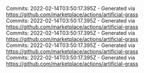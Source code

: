 Commits: 2022-02-14T03:50:17.395Z - Generated via https://github.com/marketplace/actions/artificial-grass
<br>
Commits: 2022-02-14T03:50:17.395Z - Generated via https://github.com/marketplace/actions/artificial-grass
<br>
Commits: 2022-02-14T03:50:17.395Z - Generated via https://github.com/marketplace/actions/artificial-grass
<br>
Commits: 2022-02-14T03:50:17.395Z - Generated via https://github.com/marketplace/actions/artificial-grass
<br>
Commits: 2022-02-14T03:50:17.395Z - Generated via https://github.com/marketplace/actions/artificial-grass
<br>
